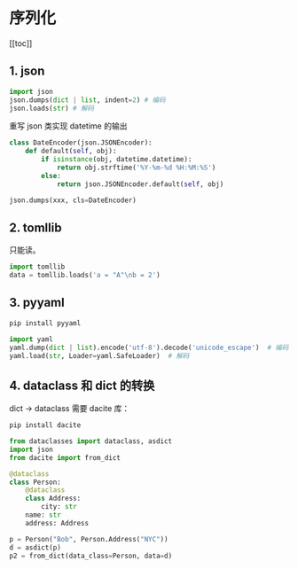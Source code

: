 # 序列化

[[toc]]

## 1. json

```python
import json
json.dumps(dict | list, indent=2) # 编码
json.loads(str) # 解码
```

重写 json 类实现 datetime 的输出

```py
class DateEncoder(json.JSONEncoder):
    def default(self, obj):
        if isinstance(obj, datetime.datetime):
            return obj.strftime('%Y-%m-%d %H:%M:%S')
        else:
            return json.JSONEncoder.default(self, obj)

json.dumps(xxx, cls=DateEncoder)
```

## 2. tomllib

只能读。

```py
import tomllib
data = tomllib.loads('a = "A"\nb = 2')
```

## 3. pyyaml

```sh
pip install pyyaml
```

```python
import yaml
yaml.dump(dict | list).encode('utf-8').decode('unicode_escape')  # 编码
yaml.load(str, Loader=yaml.SafeLoader)  # 解码
```

## 4. dataclass 和 dict 的转换

dict -> dataclass 需要 dacite 库：

```sh
pip install dacite
```

```py
from dataclasses import dataclass, asdict
import json
from dacite import from_dict

@dataclass
class Person:
    @dataclass
    class Address:
        city: str
    name: str
    address: Address

p = Person("Bob", Person.Address("NYC"))
d = asdict(p)
p2 = from_dict(data_class=Person, data=d)
```

